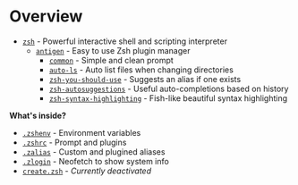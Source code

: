 # Overview

- [`zsh`](https://github.com/zsh-users/zsh) - Powerful interactive shell and scripting interpreter
  - [`antigen`](https://github.com/zsh-users/antigen) - Easy to use Zsh plugin manager
    - [`common`](https://github.com/jackharrisonsherlock/common) - Simple and clean prompt
    - [`auto-ls`](https://github.com/desyncr/auto-ls) - Auto list files when changing directories
    - [`zsh-you-should-use`](https://github.com/MichaelAquilina/zsh-you-should-use) - Suggests an alias if one exists
    - [`zsh-autosuggestions`](https://github.com/zsh-users/zsh-autosuggestions) - Useful auto-completions based on history
    - [`zsh-syntax-highlighting`](https://github.com/zsh-users/zsh-syntax-highlighting) - Fish-like beautiful syntax highlighting

**What's inside?**

- [`.zshenv`](.zshenv) - Environment variables
- [`.zshrc`](.zshrc) - Prompt and plugins
- [`.zalias`](.zalias) - Custom and plugined aliases
- [`.zlogin`](.zlogin) - Neofetch to show system info
- [`create.zsh`](create.zsh) - _Currently deactivated_

